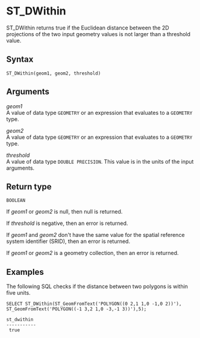 # ST\_DWithin<a name="ST_DWithin-function"></a>

ST\_DWithin returns true if the Euclidean distance between the 2D projections of the two input geometry values is not larger than a threshold value\. 

## Syntax<a name="ST_DWithin-function-syntax"></a>

```
ST_DWithin(geom1, geom2, threshold)
```

## Arguments<a name="ST_DWithin-function-arguments"></a>

 *geom1*   
A value of data type `GEOMETRY` or an expression that evaluates to a `GEOMETRY` type\. 

 *geom2*   
A value of data type `GEOMETRY` or an expression that evaluates to a `GEOMETRY` type\. 

 *threshold*   
A value of data type `DOUBLE PRECISION`\. This value is in the units of the input arguments\. 

## Return type<a name="ST_DWithin-function-return"></a>

`BOOLEAN`

If *geom1* or *geom2* is null, then null is returned\. 

If *threshold* is negative, then an error is returned\. 

If *geom1* and *geom2* don't have the same value for the spatial reference system identifier \(SRID\), then an error is returned\. 

If *geom1* or *geom2* is a geometry collection, then an error is returned\. 

## Examples<a name="ST_DWithin-function-examples"></a>

The following SQL checks if the distance between two polygons is within five units\. 

```
SELECT ST_DWithin(ST_GeomFromText('POLYGON((0 2,1 1,0 -1,0 2))'), ST_GeomFromText('POLYGON((-1 3,2 1,0 -3,-1 3))'),5);
```

```
st_dwithin
-----------
 true
```
